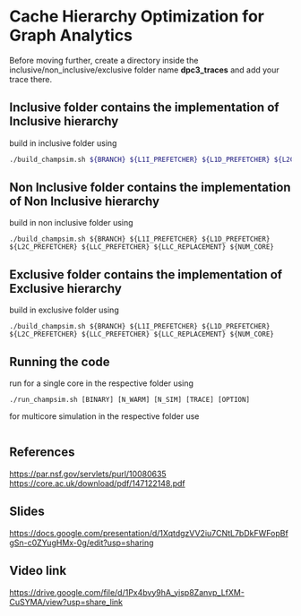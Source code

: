 # Cache Hierarchy Optimization for Graph Analytics

Before moving further, create a directory inside the inclusive/non_inclusive/exclusive folder name **dpc3_traces** and add your trace there.

## Inclusive folder contains the implementation of Inclusive hierarchy

build in inclusive folder using 
```bash
./build_champsim.sh ${BRANCH} ${L1I_PREFETCHER} ${L1D_PREFETCHER} ${L2C_PREFETCHER} ${LLC_PREFETCHER} ${LLC_REPLACEMENT} ${NUM_CORE}
```

## Non Inclusive folder contains the implementation of Non Inclusive hierarchy

build in non inclusive folder using 
```
./build_champsim.sh ${BRANCH} ${L1I_PREFETCHER} ${L1D_PREFETCHER} ${L2C_PREFETCHER} ${LLC_PREFETCHER} ${LLC_REPLACEMENT} ${NUM_CORE}
```

## Exclusive folder contains the implementation of Exclusive hierarchy

build in exclusive folder using 
```
./build_champsim.sh ${BRANCH} ${L1I_PREFETCHER} ${L1D_PREFETCHER} ${L2C_PREFETCHER} ${LLC_PREFETCHER} ${LLC_REPLACEMENT} ${NUM_CORE}
```

## Running the code
run for a single core in the respective folder using 
```
./run_champsim.sh [BINARY] [N_WARM] [N_SIM] [TRACE] [OPTION]
```
for multicore simulation in the respective folder use 
```./run_4core.sh [BINARY] [N_WARM] [N_SIM] [N_MIX] [TRACE0] [TRACE1] [TRACE2] [TRACE3] [OPTION]
```
## References
https://par.nsf.gov/servlets/purl/10080635  <br>
https://core.ac.uk/download/pdf/147122148.pdf

## Slides
https://docs.google.com/presentation/d/1XqtdgzVV2iu7CNtL7bDkFWFopBfgSn-c0ZYugHMx-0g/edit?usp=sharing

## Video link
https://drive.google.com/file/d/1Px4bvy9hA_yisp8Zanvp_LfXM-CuSYMA/view?usp=share_link
